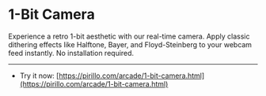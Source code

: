 
# 1-Bit Camera

Experience a retro 1-bit aesthetic with our real-time camera. Apply classic dithering effects like Halftone, Bayer, and Floyd-Steinberg to your webcam feed instantly. No installation required.

---

* Try it now: [https://pirillo.com/arcade/1-bit-camera.html](https://pirillo.com/arcade/1-bit-camera.html)
